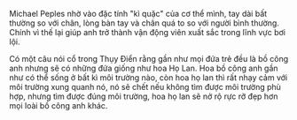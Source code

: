 Michael Peples nhờ vào đặc tính "kì quặc" của cơ thể mình, tay dài bất thường so với chân, lòng bàn tay và chân quá to so với người bình thường. Chính vì thế lại giúp anh trở thành vận động viên xuất sắc trong lĩnh vực bơi lội.

Có một câu nói cổ trong Thụy Điển rằng gần như mọi đứa trẻ đều là bồ công anh nhưng sẽ có những đứa giống như hoa Họ Lan. Hoa bồ công anh gần như có thể sống ở bất kì môi trường nào, còn hoa họ lan thì rất nhạy cảm với môi trường xung quanh nó, nó sẽ chết nếu không tìm được môi trường phù hợp, nhưng tìm được đúng môi trường, hoa họ lan sẽ nở rộ rực rỡ đẹp hơn mọi loài bồ công anh khác.

